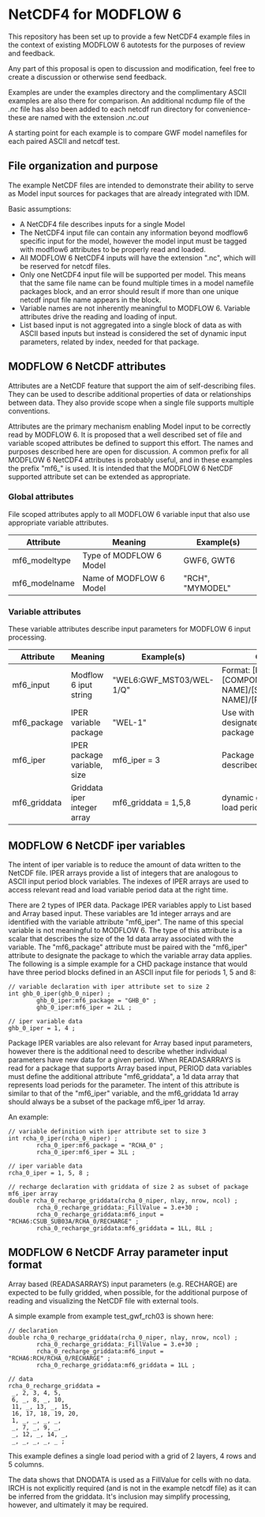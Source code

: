 NetCDF4 for MODFLOW 6
=====================

This repository has been set up to provide a few NetCDF4 example files
in the context of existing MODFLOW 6 autotests for the purposes of review
and feedback.

Any part of this proposal is open to discussion and modification, feel
free to create a discussion or otherwise send feedback.

Examples are under the examples directory and the complimentary ASCII
examples are also there for comparison.  An additional ncdump file of
the *.nc* file has also been added to each netcdf run directory for
convenience- these are named with the extension *.nc.out*

A starting point for each example is to compare GWF model namefiles
for each paired ASCII and netcdf test.

File organization and purpose
-----------------------------

The example NetCDF files are intended to demonstrate their ability
to serve as Model input sources for packages that are already integrated
with IDM.

Basic assumptions:
* A NetCDF4 file describes inputs for a single Model
* The NetCDF4 input file can contain any information beyond modflow6
  specific input for the model, however the model input must
  be tagged with modflow6 attributes to be properly read and loaded.
* All MODFLOW 6 NetCDF4 inputs will have the extension ".nc", which
  will be reserved for netcdf files.
* Only one NetCDF4 input file will be supported per model.  This
  means that the same file name can be found multiple times in a model
  namefile packages block, and an error should result if more than one
  unique netcdf input file name appears in the block.
* Variable names are not inherently meaningful to MODFLOW 6.  Variable
  attributes drive the reading and loading of input.
* List based input is not aggregated into a single block of data as
  with ASCII based inputs but instead is considered the set of dynamic
  input parameters, related by index, needed for that package.

MODFLOW 6 NetCDF attributes
---------------------------

Attributes are a NetCDF feature that support the aim of self-describing
files.  They can be used to describe additional properties of data or
relationships between data.  They also provide scope when a single file
supports multiple conventions.

Attributes are the primary mechanism enabling Model input to be correctly
read by MODFLOW 6. It is proposed that a well described set of file and
variable scoped attributes be defined to support this effort.  The names
and purposes described here are open for discussion. A common prefix for
all MODFLOW 6 NetCDF4 attributes is probably useful, and in these examples
the prefix "mf6_" is used.  It is intended that the MODFLOW 6 NetCDF
supported attribute set can be extended as appropriate.

### Global attributes

File scoped attributes apply to all MODFLOW 6 variable input that also
use appropriate variable attributes.

| Attribute             |           Meaning             |     Example(s)         |
|-----------------------|-------------------------------|------------------------|
| mf6_modeltype    | Type of MODFLOW 6 Model       | GWF6, GWT6             |
| mf6_modelname    | Name of MODFLOW 6 Model       | "RCH", "MYMODEL"       |

### Variable attributes

These variable attributes describe input parameters for MODFLOW 6 input
processing.

| Attribute             |           Meaning             |     Example(s)              |        Comment
|-----------------------|-------------------------------|-----------------------------|-------------------------------------
| mf6_input             | Modflow 6 iput string         | "WEL6:GWF_MST03/WEL-1/Q"    | Format: [PKGTYPE]:[COMPONENT-NAME]/[SUBCOMPONENT-NAME]/[PARAM-TAG]
| mf6_package           | IPER variable package         | "WEL-1"                     | Use with mf6_iper to designate associated package
| mf6_iper              | IPER package variable, size   | mf6_iper = 3                | Package IPER array size 3, described below
| mf6_griddata          | Griddata iper integer array   | mf6_griddata = 1,5,8        | dynamic griddata variable load periods


MODFLOW 6 NetCDF iper variables
-------------------------------

The intent of iper variable is to reduce the amount of data written to the
NetCDF file.  IPER arrays provide a list of integers that are analogous to
ASCII input period block variables. The indexes of IPER arrays are used to
access relevant read and load variable period data at the right time.

There are 2 types of IPER data. Package IPER variables apply to List based
and Array based input.  These variables are 1d integer arrays and are identified
with the variable attribute "mf6_iper".  The name of this special variable
is not meaningful to MODFLOW 6.  The type of this attribute is a scalar that
describes the size of the 1d data array associated with the variable.  The
"mf6_package" attribute must be paired with the "mf6_iper" attribute to
designate the package to which the variable array data applies.  The
following is a simple example for a CHD package instance that would have three
period blocks defined in an ASCII input file for periods 1, 5 and 8:

```
// variable declaration with iper attribute set to size 2
int ghb_0_iper(ghb_0_niper) ;
        ghb_0_iper:mf6_package = "GHB_0" ;
        ghb_0_iper:mf6_iper = 2LL ;

// iper variable data
ghb_0_iper = 1, 4 ;
```

Package IPER variables are also relevant for Array based input parameters,
however there is the additional need to describe whether individual parameters
have new data for a given period.  When READASARRAYS is read for a package
that supports Array based input, PERIOD data variables must define
the additional attribute "mf6_griddata", a 1d data array that represents load
periods for the parameter. The intent of this attribute is similar to that of
the "mf6_iper" variable, and the mf6_griddata 1d array should always be a subset
of the package mf6_iper 1d array.

An example:
```
// variable definition with iper attribute set to size 3
int rcha_0_iper(rcha_0_niper) ;
        rcha_0_iper:mf6_package = "RCHA_0" ;
        rcha_0_iper:mf6_iper = 3LL ;

// iper variable data
rcha_0_iper = 1, 5, 8 ;

// recharge declaration with griddata of size 2 as subset of package mf6_iper array
double rcha_0_recharge_griddata(rcha_0_niper, nlay, nrow, ncol) ;
        rcha_0_recharge_griddata:_FillValue = 3.e+30 ;
        rcha_0_recharge_griddata:mf6_input = "RCHA6:CSUB_SUB03A/RCHA_0/RECHARGE" ;
        rcha_0_recharge_griddata:mf6_griddata = 1LL, 8LL ;
```

MODFLOW 6 NetCDF Array parameter input format
---------------------------------------------

Array based (READASARRAYS) input parameters (e.g. RECHARGE) are expected to
be fully gridded, when possible, for the additional purpose of reading and
visualizing the NetCDF file with external tools.

A simple example from example test_gwf_rch03 is shown here:
```
// declaration
double rcha_0_recharge_griddata(rcha_0_niper, nlay, nrow, ncol) ;
        rcha_0_recharge_griddata:_FillValue = 3.e+30 ;
        rcha_0_recharge_griddata:mf6_input = "RCHA6:RCH/RCHA_0/RECHARGE" ;
        rcha_0_recharge_griddata:mf6_griddata = 1LL ;

// data
rcha_0_recharge_griddata =
 _, 2, 3, 4, 5,
 6, _, 8, _, 10,
 11, _, 13, _, 15,
 16, 17, 18, 19, 20,
 1, _, _, _, _,
 _, 7, _, 9, _,
 _, 12, _, 14, _,
 _, _, _, _, _ ;
```

This example defines a single load period with a grid of 2 layers, 4 rows and 5 columns.

The data shows that DNODATA is used as a FillValue for cells
with no data.  IRCH is not explicitly required (and is not
in the example netcdf file) as it can be inferred from the
griddata.  It's inclusion may simplify processing, however, and
ultimately it may be required.
